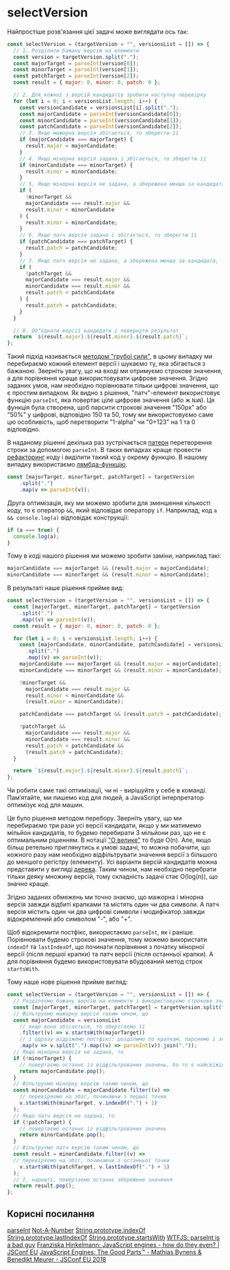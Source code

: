 # selectVersion

Найпростіше розв'язання цієї задачі може виглядати ось так:

```js
const selectVersion = (targetVersion = "", versionsList = []) => {
  // 1. Розділити бажану версію на елементи
  const version = targetVersion.split(".");
  const majorTarget = parseInt(version[0]);
  const minorTarget = parseInt(version[1]);
  const patchTarget = parseInt(version[2]);
  const result = { major: 0, minor: 0, patch: 0 };

  // 2. Для кожної з версій кандидатів зробити наступну перевірку
  for (let i = 0; i < versionsList.length; i++) {
    const versionCandidate = versionsList[i].split(".");
    const majorCandidate = parseInt(versionCandidate[0]);
    const minorCandidate = parseInt(versionCandidate[1]);
    const patchCandidate = parseInt(versionCandidate[2]);
    // 3. Якщо мажорна версія збігається, то зберегти її
    if (majorCandidate === majorTarget) {
      result.major = majorCandidate;
    }
    // 4. Якщо мінорна версія задана і збігається, то зберегти її
    if (minorCandidate === minorTarget) {
      result.minor = minorCandidate;
    }
    // 5. Якщо мінорна версія не задана, а збережена менша за кандидата, то зберегти її
    if (
      !minorTarget &&
      majorCandidate === result.major &&
      result.minor < minorCandidate
    ) {
      result.minor = minorCandidate;
    }
    // 6. Якщо патч версія задана і збігається, то зберегти її
    if (patchCandidate === patchTarget) {
      result.patch = patchCandidate;
    }
    // 7. Якщо патч версія не задана, а збережена менша за кандидата, то зберегти її
    if (
      !patchTarget &&
      majorCandidate === result.major &&
      minorCandidate === result.minor &&
      result.patch < patchCandidate
    ) {
      result.patch = patchCandidate;
    }
  }

  // 8. Обʼєднати версії кандидати і повернути результат
  return `${result.major}.${result.minor}.${result.patch}`;
};
```

Такий підхід називається [методом "грубої сили"](https://uk.wikipedia.org/wiki/Метод_«грубої_сили»), в цьому випадку ми перебираємо кожний елемент версії і шукаємо ту, яка збігається з бажаною. Зверніть увагу, що на вході ми отримуємо строкове значення, а для порівняння краще використовувати цифрове значення. Згідно заданих умов, нам необхідно порівнювати тільки цифрові значення, що є простим випадком. Як видно з рішення, "патч"-елемент використовує функцію `parseInt`, яка повертає ціле цифрове значення (або ж `NaN`). Ця функція була створена, щоб парсити строкові значення "150px" або "50%" у цифрові, відповідно 150 та 50, тому ми використовуємо саме цю особливість, щоб перетворити "1-alpha" чи "0+123" на 1 та 0 відповідно.

В наданому рішенні декілька раз зустрічається [патерн](https://uk.wikipedia.org/wiki/Шаблони_проєктування_програмного_забезпечення) перетворення строки за допомогою `parseInt`. В таких випадках краще провести [рефакторинг](https://uk.wikipedia.org/wiki/Рефакторинг) коду і виділити такий код у окрему функцію. В нашому випадку використаємо [лямбда-функцію](https://uk.wikipedia.org/wiki/Анонімна_функція).

```js
const [majorTarget, minorTarget, patchTarget] = targetVersion
    .split(".")
    .map(v => parseInt(v));
```

Друга оптимізація, яку ми можемо зробити для зменшення кількості коду, то є оператор `&&`, який відповідає оператору `if`. Наприклад, код `a && console.log(a)` відповідає конструкції:

```js
if (a === true) {
  console.log(a);
}
```

Тому в коді нашого рішення ми можемо зробити заміни, наприклад такі:

```js
majorCandidate === majorTarget && (result.major = majorCandidate);
minorCandidate === minorTarget && (result.minor = minorCandidate);
```

В результаті наше рішення прийме вид:

```js
const selectVersion = (targetVersion = "", versionsList = []) => {
  const [majorTarget, minorTarget, patchTarget] = targetVersion
    .split(".")
    .map((v) => parseInt(v));
  const result = { major: 0, minor: 0, patch: 0 };

  for (let i = 0; i < versionsList.length; i++) {
    const [majorCandidate, minorCandidate, patchCandidate] = versionsList[i]
      .split(".")
      .map((v) => parseInt(v));
    majorCandidate === majorTarget && (result.major = majorCandidate);
    minorCandidate === minorTarget && (result.minor = minorCandidate);

    !minorTarget &&
      majorCandidate === result.major &&
      result.minor < minorCandidate &&
      (result.minor = minorCandidate);

    patchCandidate === patchTarget && (result.patch = patchCandidate);

    !patchTarget &&
      majorCandidate === result.major &&
      minorCandidate === result.minor &&
      result.patch < patchCandidate &&
      (result.patch = patchCandidate);
  }

  return `${result.major}.${result.minor}.${result.patch}`;
};
```

Чи робити саме такі оптимізації, чи ні - вирішуйте у себе в команді. Памʼятайте, ми пишемо код для людей, а JavaScript інтерпретатор оптимізує код для машин.

Це було рішення методом перебору. Зверніть увагу, що ми перебираємо три рази усі версії кандидати, якщо у ми матимемо мільйон кандидатів, то будемо перебирати 3 мільйони раз, що не є оптимальним рішенням. В нотації ["О велике"](https://uk.wikipedia.org/wiki/Нотація_Ландау) то буде O(n). Але, якщо більш ретельно приглянутись к умові задачі, то можна побачити, що кожного разу нам необхідно відфільтрувати значення версії з більшого до меншого регістру (елементу). Усі варіанти версій кандидатів можна представити у вигляді [дерева](https://uk.wikipedia.org/wiki/Ієрархічна_структура). Таким чином, нам необхідно перебрати тільки деяку множину версій, тому складність задачі стає O(log(n)), що значно краще.

Згідно заданих обмежень ми точно знаємо, що мажорна і мінорна версія завжди відбиті крапками та містять один чи два символи. А патч версія містить один чи два цифрові символи і модифікатор завжди відокремлений або символом "-", або "+".

Щоб відокремити постфікс, використаємо `parseInt`, як і раніше. Порівнювати будемо строкові значення, тому можемо використати `indexOf` та `lastIndexOf`, що починати порівняння з початку мінорної версії (після першої крапки) та патч версії (після останньої крапки). А для порівняння будемо використовувати вбудований метод строк `startsWith`.

Тому наше нове рішення прийме вигляд:

```js
const selectVersion = (targetVersion = "", versionsList = []) => {
  // Розділяємо бажану версію на елементи і використовуємо строкове значення
  const [majorTarget, minorTarget, patchTarget] = targetVersion.split(".");
  // Фільтруємо мажорну версія таким чином, що
  const majorCandidate = versionsList
    // якщо вона збігається, то зберігаємо її
    .filter((v) => v.startsWith(majorTarget))
    // і одразу відріжемо постфікс: розділимо по крапкам, парснемо і знову склеїмо
    .map(v => v.split(".").map((v) => parseInt(v)).join("."));
  // Якщо мінорна версія не задана, то
  if (!minorTarget) {
    // повертаємо останнє із відфільтрованих значень, бо то є найсвіжіша версія
    return majorCandidate.pop();
  }
  // Фільтруємо мінорну версію таким чином, що
  const minorCandidate = majorCandidate.filter((v) =>
    // перевіряємо на збіг, починаючи з першої точки
    v.startsWith(minorTarget, v.indexOf(".") + 1)
  );
  // Якщо патч версія не задана, то
  if (!patchTarget) {
    // повертаємо останнє із відфільтрованих значень
    return minorCandidate.pop();
  }
  // Фільтруємо патч версію таким чином, що
  const result = minorCandidate.filter((v) =>
  // перевіряємо на збіг, починаючи з останньої точки
    v.startsWith(patchTarget, v.lastIndexOf(".") + 1)
  );
  // І, нарешті, повертаємо останнє збережене значення
  return result.pop();
};
```

## Корисні посилання

[parseInt](https://developer.mozilla.org/en-US/docs/Web/JavaScript/Reference/Global_Objects/parseInt)
[Not-A-Number](https://developer.mozilla.org/en-US/docs/Web/JavaScript/Reference/Global_Objects/NaN)
[String.prototype.indexOf](https://developer.mozilla.org/en-US/docs/Web/JavaScript/Reference/Global_Objects/String/indexOf)
[String.prototype.lastIndexOf](https://developer.mozilla.org/en-US/docs/Web/JavaScript/Reference/Global_Objects/String/lastIndexOf)
[String.prototype.startsWith](https://developer.mozilla.org/en-US/docs/Web/JavaScript/Reference/Global_Objects/String/startsWith)
[WTFJS: parseInt is a bad guy](https://github.com/denysdovhan/wtfjs#parseint-is-a-bad-guy)
[Franziska Hinkelmann: JavaScript engines - how do they even? | JSConf EU](https://www.youtube.com/watch?v=p-iiEDtpy6I)
[JavaScript Engines: The Good Parts™ - Mathias Bynens & Benedikt Meurer - JSConf EU 2018](https://www.youtube.com/watch?v=5nmpokoRaZI)
